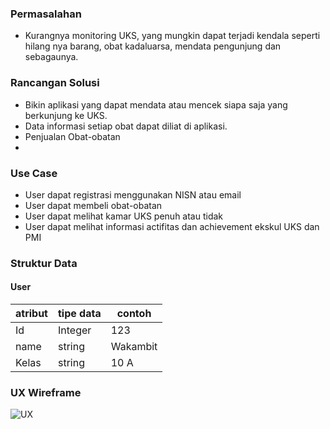 
### Permasalahan
- Kurangnya monitoring UKS, yang mungkin dapat terjadi kendala seperti hilang nya barang, obat kadaluarsa, mendata pengunjung dan sebagaunya.
### Rancangan Solusi
- Bikin aplikasi yang dapat mendata atau mencek siapa saja yang berkunjung ke UKS.
- Data informasi setiap obat dapat diliat di aplikasi.
- Penjualan Obat-obatan
-
### Use Case
- User dapat registrasi menggunakan NISN atau email
- User dapat membeli obat-obatan
- User dapat melihat kamar UKS penuh atau tidak
- User dapat melihat informasi actifitas dan achievement ekskul UKS dan PMI
### Struktur Data
#### User
|atribut | tipe data| contoh|
|---|---|---|
|Id| Integer| 123|
|name| string| Wakambit|
|Kelas| string| 10 A|

### UX Wireframe

![UX](https://user-images.githubusercontent.com/100669802/189517766-b9e27ccf-a052-4b5e-9927-27ae5da22604.jpg)
